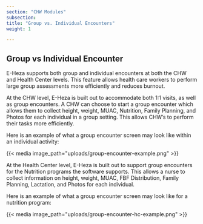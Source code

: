 ```yaml
---
section: "CHW Modules"
subsection:
title: "Group vs. Individual Encounters"
weight: 1

---
```

## **Group vs Individual Encounter**

E-Heza supports both group and individual encounters at both the CHW and Health Center levels. This feature allows health care workers to perform large group assessments more efficiently and reduces burnout.

At the CHW level, E-Heza is built out to accommodate both 1:1 visits, as well as group encounters. A CHW can choose to start a group encounter which allows them to collect height, weight, MUAC, Nutrition, Family Planning, and Photos for each individual in a group setting. This allows CHW’s to perform their tasks more efficiently.

Here is an example of what a group encounter screen may look like within an individual activity:

{{< media image_path="uploads/group-encounter-example.png" >}}

At the Health Center level, E-Heza is built out to support group encounters for the Nutrition programs the software supports. This allows a nurse to collect information on height, weight, MUAC, FBF Distribution, Family Planning, Lactation, and Photos for each individual.

Here is an example of what a group encounter screen may look like for a nutrition program:

{{< media image_path="uploads/group-encounter-hc-example.png" >}}
